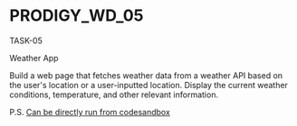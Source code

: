 # PRODIGY_WD_05

TASK-05

Weather App

Build a web page that fetches weather data from a weather API based on the user's location or a user-inputted location. Display the current weather conditions, temperature, and other relevant information.


P.S. [Can be directly run from codesandbox](https://codesandbox.io/p/devbox/weather-app-v9k7cn)
